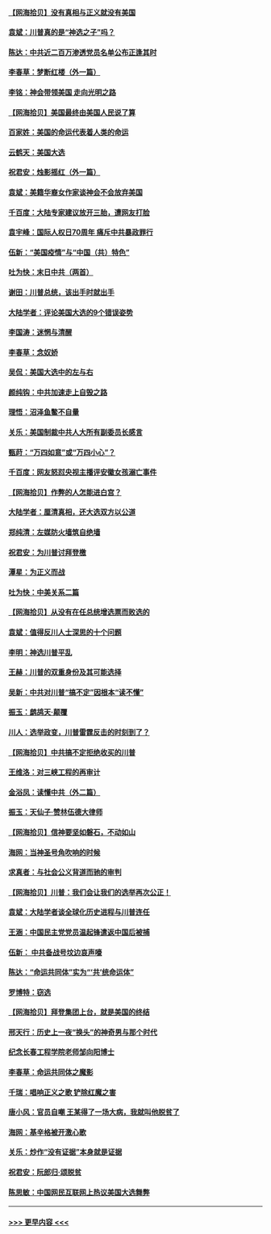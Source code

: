 #### [【网海拾贝】没有真相与正义就没有美国](../pages/nsc993/n12621885.md?t=12160002) 
#### [袁斌：川普真的是“神选之子”吗？](../pages/nsc993/n12621749.md?t=12160002) 
#### [陈达：中共近二百万渗透党员名单公布正逢其时](../pages/nsc993/n12620870.md?t=12160002) 
#### [李春草：梦断红楼（外一篇）](../pages/nsc993/n12619122.md?t=12160002) 
#### [李铭：神会带领美国 走向光明之路](../pages/nsc993/n12618584.md?t=12160002) 
#### [【网海拾贝】美国最终由美国人民说了算](../pages/nsc993/n12617255.md?t=12160002) 
#### [百家姓：美国的命运代表着人类的命运](../pages/nsc993/n12615838.md?t=12160002) 
#### [云鹤天：美国大选](../pages/nsc993/n12615994.md?t=12160002) 
#### [祝君安：烛影摇红（外一篇）](../pages/nsc993/n12615975.md?t=12160002) 
#### [袁斌：美籍华裔女作家谈神会不会放弃美国](../pages/nsc993/n12615263.md?t=12160002) 
#### [千百度：大陆专家建议放开三胎，遭网友打脸](../pages/nsc993/n12614456.md?t=12160002) 
#### [袁宇峰：国际人权日70周年 痛斥中共暴政罪行](../pages/nsc993/n12611965.md?t=12160002) 
#### [伍新：“美国疫情”与“中国（共）特色”](../pages/nsc993/n12611463.md?t=12160002) 
#### [吐为快：末日中共（两首）](../pages/nsc993/n12611461.md?t=12160002) 
#### [谢田：川普总统，该出手时就出手](../pages/nsc993/n12610905.md?t=12160002) 
#### [大陆学者：评论美国大选的9个错误姿势](../pages/nsc993/n12609586.md?t=12160002) 
#### [李国涛：迷惘与清醒](../pages/nsc993/n12607532.md?t=12160002) 
#### [李春草：念奴娇](../pages/nsc993/n12607083.md?t=12160002) 
#### [吴侃：美国大选中的左与右](../pages/nsc993/n12607054.md?t=12160002) 
#### [颜纯钩：中共加速走上自毁之路](../pages/nsc993/n12606473.md?t=12160002) 
#### [理悟：沼泽鱼鳖不自量](../pages/nsc993/n12606454.md?t=12160002) 
#### [关乐：美国制裁中共人大所有副委员长感言](../pages/nsc993/n12606442.md?t=12160002) 
#### [甄莳：“万四如意”或“万四小心”？](../pages/nsc993/n12606091.md?t=12160002) 
#### [千百度：网友怒怼央视主播评安徽女孩溺亡事件](../pages/nsc993/n12605370.md?t=12160002) 
#### [【网海拾贝】作弊的人怎能进白宫？](../pages/nsc993/n12603546.md?t=12160002) 
#### [大陆学者：厘清真相，还大选双方以公道](../pages/nsc993/n12603475.md?t=12160002) 
#### [郑纯清：左媒防火墙筑自绝墙](../pages/nsc993/n12602226.md?t=12160002) 
#### [祝君安：为川普讨拜登檄](../pages/nsc993/n12602199.md?t=12160002) 
#### [潭星：为正义而战](../pages/nsc993/n12600926.md?t=12160002) 
#### [吐为快：中美关系二篇](../pages/nsc993/n12600908.md?t=12160002) 
#### [【网海拾贝】从没有在任总统增选票而败选的](../pages/nsc993/n12600435.md?t=12160002) 
#### [袁斌：值得反川人士深思的十个问题](../pages/nsc993/n12600332.md?t=12160002) 
#### [李明：神选川普平乱](../pages/nsc993/n12599751.md?t=12160002) 
#### [王赫：川普的双重身份及其可能选择](../pages/nsc993/n12599723.md?t=12160002) 
#### [吴新：中共对川普“搞不定”因根本“读不懂”](../pages/nsc993/n12599502.md?t=12160002) 
#### [振玉：鹧鸪天‧颠覆](../pages/nsc993/n12599494.md?t=12160002) 
#### [川人：选举政变，川普雷霆反击的时刻到了？](../pages/nsc993/n12599291.md?t=12160002) 
#### [【网海拾贝】中共搞不定拒绝收买的川普](../pages/nsc993/n12598955.md?t=12160002) 
#### [王维洛：对三峡工程的再审计](../pages/nsc993/n12598436.md?t=12160002) 
#### [金浴凤：读懂中共（外二篇）](../pages/nsc993/n12597943.md?t=12160002) 
#### [振玉：天仙子‧赞林伍德大律师](../pages/nsc993/n12597929.md?t=12160002) 
#### [【网海拾贝】信神要坚如磐石，不动如山](../pages/nsc993/n12597901.md?t=12160002) 
#### [海网：当神圣号角吹响的时候](../pages/nsc993/n12595891.md?t=12160002) 
#### [求真者：与社会公义背道而驰的审判](../pages/nsc993/n12595868.md?t=12160002) 
#### [【网海拾贝】川普：我们会让我们的选举再次公正！](../pages/nsc993/n12594930.md?t=12160002) 
#### [袁斌：大陆学者谈全球化历史进程与川普连任](../pages/nsc993/n12594690.md?t=12160002) 
#### [王涵：中国民主党党员温起锋遣返中国后被捕](../pages/nsc993/n12594540.md?t=12160002) 
#### [伍新： 中共备战号坟边哀声嚎](../pages/nsc993/n12593086.md?t=12160002) 
#### [陈达：“命运共同体”实为“‘共’统命运体”](../pages/nsc993/n12590865.md?t=12160002) 
#### [罗博特：窃选](../pages/nsc993/n12590619.md?t=12160002) 
#### [【网海拾贝】拜登集团上台，就是美国的终结](../pages/nsc993/n12589725.md?t=12160002) 
#### [邢天行：历史上一夜“换头”的神奇男与那个时代](../pages/nsc993/n12589424.md?t=12160002) 
#### [纪念长春工程学院老师邹向阳博士](../pages/nsc993/n12585390.md?t=12160002) 
#### [李春草：命运共同体之魔影](../pages/nsc993/n12585026.md?t=12160002) 
#### [千瑞：唱响正义之歌 铲除红魔之害](../pages/nsc993/n12585002.md?t=12160002) 
#### [唐小风：官员自嘲 王某得了一场大病，我就叫他脱贫了](../pages/nsc993/n12584981.md?t=12160002) 
#### [海网：基辛格被开激心歌](../pages/nsc993/n12584946.md?t=12160002) 
#### [关乐：炒作“没有证据”本身就是证据](../pages/nsc993/n12583146.md?t=12160002) 
#### [祝君安：阮郎归‧颂脱贫](../pages/nsc993/n12583119.md?t=12160002) 
#### [陈思敏：中国网民互联网上热议美国大选舞弊](../pages/nsc993/n12582845.md?t=12160002) 

----
#### [ >>> 更早内容 <<< ](../indexes/nsc993-earlier.md)
